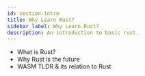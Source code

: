 ```yaml
---
id: section-intro
title: Why Learn Rust?
sidebar_label: Why Learn Rust?
description: An introduction to basic rust.
---
```


- What is Rust?
- Why Rust is the future
- WASM TLDR & its relation to Rust
